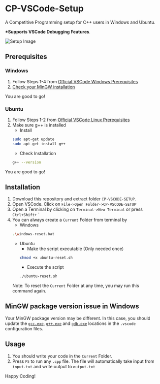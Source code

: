 # CP-VSCode-Setup
A Competitive Programming setup for C++ users in Windows and Ubuntu.

__*Supports VSCode Debugging Features__.

![Setup Image](https://user-images.githubusercontent.com/37595244/96286373-2ef39500-0fd8-11eb-883e-363dea77a942.png)

## **Prerequisites**

### Windows
1) Follow Steps 1-4 from [Official VSCode Windows Prerequisites](https://code.visualstudio.com/docs/cpp/config-mingw#_prerequisites)
1) [Check your MinGW installation](https://code.visualstudio.com/docs/cpp/config-mingw#_check-your-mingw-installation)

You are good to go!

### Ubuntu
1) Follow Steps 1-2 from [Official VSCode Linux Prerequisites](https://code.visualstudio.com/docs/cpp/config-linux#_prerequisites)
1) Make sure g++ is installed
    * Install
    ```bash
    sudo apt-get update
    sudo apt-get install g++
    ```
    * Check Installation
    ```bash
    g++ --version
    ```

You are good to go!

## Installation
1) Download this repository and extract folder `CP-VSCODE-SETUP`.
1) Open VSCode. Click on `File->Open Folder->CP-VSCODE-SETUP`
1) Open a Terminal by clicking on `Terminal->New Terminal` or press `Ctrl+Shift+` `
1) You can always create a `Current` Folder from terminal by
    * Windows
    ```bash
    .\windows-reset.bat
    ```
    * Ubuntu
        * Make the script executable (Only needed once)
        ```bash
        chmod +x ubuntu-reset.sh
        ```
        * Execute the script
        ```bash
        ./ubuntu-reset.sh
        ```
    Note: To reset the `Current` Folder at any time, you may run this command again.

## MinGW package version issue in Windows
Your MinGW package version may be different. In this case, you should update the [`gcc.exe`](https://github.com/codeict/CP-VSCode-Setup/blob/d01a02a94c6ddf77f9160604b17bdbb3570eb4e9/.vscode/c_cpp_properties.json#L13), [`g++.exe`](https://github.com/codeict/CP-VSCode-Setup/blob/d01a02a94c6ddf77f9160604b17bdbb3570eb4e9/.vscode/tasks.json#L27) and [`gdb.exe`](https://github.com/codeict/CP-VSCode-Setup/blob/d01a02a94c6ddf77f9160604b17bdbb3570eb4e9/.vscode/launch.json#L30) locations in the `.vscode` configuration files.

## Usage
1) You should write your code in the `Current` Folder.
1) Press `F5` to run any `.cpp` file. The file will automatically take input from `input.txt` and write output to `output.txt`

Happy Coding!
